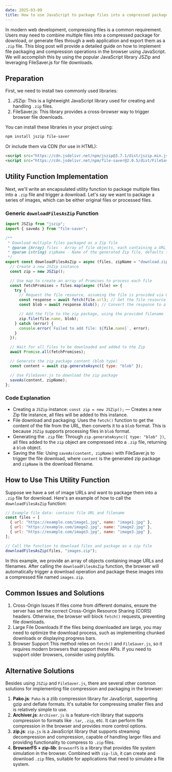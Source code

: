 ```yaml
---
date: 2025-03-09
title: How to use JavaScript to package files into a compressed package (.zip)
---
```


In modern web development, compressing files is a common requirement. Users may need to combine multiple files into a compressed package for download, or generate files through a web application and export them as a `.zip` file. This blog post will provide a detailed guide on how to implement file packaging and compression operations in the browser using JavaScript. We will accomplish this by using the popular JavaScript library JSZip and leveraging FileSaver.js for file downloads.

## Preparation

First, we need to install two commonly used libraries:

1. JSZip: This is a lightweight JavaScript library used for creating and handling `.zip` files.
2. FileSaver.js: This library provides a cross-browser way to trigger browser file downloads.

You can install these libraries in your project using:

```bash
npm install jszip file-saver
```

Or include them via CDN (for use in HTML):

```html
<script src="https://cdn.jsdelivr.net/npm/jszip@3.7.1/dist/jszip.min.js"></script>
<script src="https://cdn.jsdelivr.net/npm/file-saver@2.0.5/dist/FileSaver.min.js"></script>
```

## Utility Function Implementation

Next, we'll write an encapsulated utility function to package multiple files into a `.zip` file and trigger a download. Let's say we want to package a series of images, which can be either original files or processed files.

### Generic `downloadFilesAsZip` Function

```js
import JSZip from "jszip";
import { saveAs } from "file-saver";

/**
 * Download multiple files packaged as a Zip file
 * @param {Array} files - Array of file objects, each containing a URL and filename
 * @param {string} zipName - Name of the generated Zip file, defaults to 'download.zip'
 */
export const downloadFilesAsZip = async (files, zipName = "download.zip") => {
  // Create a new JSZip instance
  const zip = new JSZip();

  // Use map to create an array of Promises to process each file
  const fetchPromises = files.map(async (file) => {
    try {
      // Request the file resource, assuming the file is provided via URL
      const response = await fetch(file.url); // Get the file resource
      const blob = await response.blob(); // Convert the response to a Blob object

      // Add the file to the zip package, using the provided filename
      zip.file(file.name, blob);
    } catch (error) {
      console.error(`Failed to add file: ${file.name}`, error);
    }
  });

  // Wait for all files to be downloaded and added to the Zip
  await Promise.all(fetchPromises);

  // Generate the zip package content (blob type)
  const content = await zip.generateAsync({ type: "blob" });

  // Use FileSaver.js to download the zip package
  saveAs(content, zipName);
};
```

### Code Explanation

- Creating a `JSZip` instance: `const zip = new JSZip();` — Creates a new Zip file instance, all files will be added to this instance.
- File download and packaging: Uses the `fetch()` function to get the content of the file from the URL, then converts it to a `blob` format. This is because `JSZip` supports processing files in `blob` format.
- Generating the `.zip` file: Through `zip.generateAsync({ type: "blob" })`, all files added to the `zip` object are compressed into a `.zip` file, returning a `blob` object.
- Saving the file: Using `saveAs(content, zipName)` with FileSaver.js to trigger the file download, where `content` is the generated zip package and `zipName` is the download filename.

## How to Use This Utility Function

Suppose we have a set of image URLs and want to package them into a `.zip` file for download. Here's an example of how to call the `downloadFilesAsZip` function:

```js
// Example file data: contains file URL and filename
const files = [
  { url: "https://example.com/image1.jpg", name: "image1.jpg" },
  { url: "https://example.com/image2.jpg", name: "image2.jpg" },
  { url: "https://example.com/image3.jpg", name: "image3.jpg" },
];

// Call the function to download files and package as a zip file
downloadFilesAsZip(files, "images.zip");
```

In this example, we provide an array of objects containing image URLs and filenames. After calling the `downloadFilesAsZip` function, the browser will automatically trigger a download operation and package these images into a compressed file named `images.zip`.

## Common Issues and Solutions

1. Cross-Origin Issues
   If files come from different domains, ensure the server has set the correct Cross-Origin Resource Sharing (CORS) headers. Otherwise, the browser will block `fetch()` requests, preventing file downloads.
2. Large File Downloads
   If the files being downloaded are large, you may need to optimize the download process, such as implementing chunked downloads or displaying progress bars.
3. Browser Support
   This method relies on `fetch()` and `FileSaver.js`, so it requires modern browsers that support these APIs. If you need to support older browsers, consider using polyfills.

## Alternative Solutions

Besides using `JSZip` and `FileSaver.js`, there are several other common solutions for implementing file compression and packaging in the browser:

1. **Pako.js**: `Pako` is a zlib compression library for JavaScript, supporting gzip and deflate formats. It's suitable for compressing smaller files and is relatively simple to use.
2. **Archiver.js**: `Archiver.js` is a feature-rich library that supports compression to formats like `.tar`, `.zip`, etc. It can perform file compression in the browser and provides more control options.
3. **zip.js**: `zip.js` is a JavaScript library that supports streaming decompression and compression, capable of handling larger files and providing functionality to compress to `.zip` files.
4. **BrowserFS + zip-lib**: `BrowserFS` is a library that provides file system simulation in the browser. Combined with `zip-lib`, it can create and download `.zip` files, suitable for applications that need to simulate a file system.

